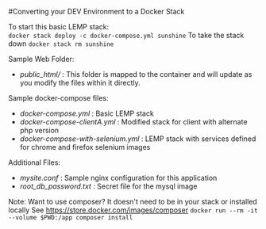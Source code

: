#Converting your DEV Environment to a Docker Stack

To start this basic LEMP stack:\
```docker stack deploy -c docker-compose.yml sunshine```
To take the stack down
```docker stack rm sunshine```

Sample Web Folder:
 * _public_html/_ : This folder is mapped to the container and will update as you modify the files within it directly.

Sample docker-compose files:
 * _docker-compose.yml_ : Basic LEMP stack
 * _docker-compose-clientA.yml_ : Modified stack for client with alternate php version
 * _docker-compose-with-selenium.yml_ : LEMP stack with services defined for chrome and firefox selenium images
 
Additional Files:
 * _mysite.conf_ : Sample nginx configuration for this application
 * _root_db_password.txt_ : Secret file for the mysql image
 
Note: Want to use composer? It doesn't need to be in your stack or installed locally
See https://store.docker.com/images/composer
```docker run --rm -it --volume $PWD:/app composer install```